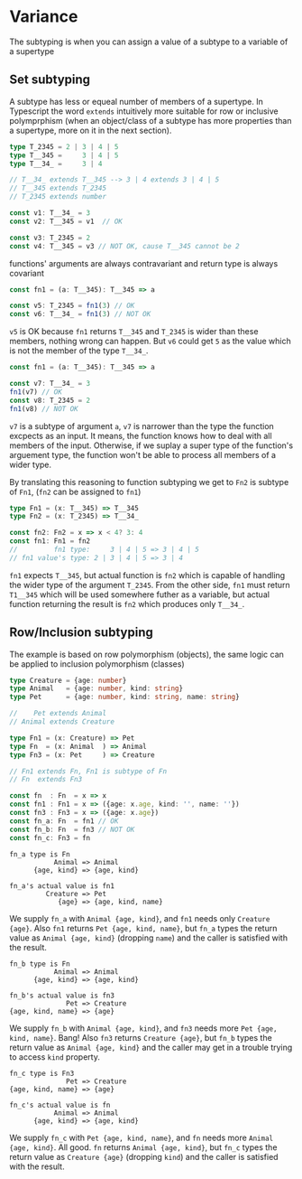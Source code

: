 # Variance
The subtyping is when you can assign a value of a subtype to a variable of a supertype

## Set subtyping
A subtype has less or equeal number of members of a supertype. In Typescript the word `extends` intuitively more suitable for row or inclusive polymprphism (when an object/class of a subtype has more properties than a supertype, more on it in the next section).

```typescript
type T_2345 = 2 | 3 | 4 | 5
type T__345 =     3 | 4 | 5
type T__34_ =     3 | 4

// T__34_ extends T__345 --> 3 | 4 extends 3 | 4 | 5
// T__345 extends T_2345
// T_2345 extends number

const v1: T__34_ = 3
const v2: T__345 = v1  // OK

const v3: T_2345 = 2
const v4: T__345 = v3 // NOT OK, cause T__345 cannot be 2

```
functions' arguments are always contravariant and return type is always covariant
```typescript
const fn1 = (a: T__345): T__345 => a

const v5: T_2345 = fn1(3) // OK
const v6: T__34_ = fn1(3) // NOT OK
```
`v5` is OK because `fn1` returns `T__345` and `T_2345` is wider than these members, nothing wrong can happen.
But `v6` could get `5` as the value which is not the member of the type `T__34_`.

```typescript
const fn1 = (a: T__345): T__345 => a

const v7: T__34_ = 3
fn1(v7) // OK
const v8: T_2345 = 2
fn1(v8) // NOT OK
```
`v7` is a subtype of argument `a`, `v7` is narrower than the type the function excpects as an input. It means, the function knows how to deal with all members of the input. Otherwise, if we suplay a super type of the function's arguement type, the function won't be able to process all members of a wider type.

By translating this reasoning to function subtyping we get to `Fn2` is subtype of `Fn1`, (`fn2` can be assigned to `fn1`)
```typescript
type Fn1 = (x: T__345) => T__345
type Fn2 = (x: T_2345) => T__34_

const fn2: Fn2 = x => x < 4? 3: 4
const fn1: Fn1 = fn2
//         fn1 type:     3 | 4 | 5 => 3 | 4 | 5
// fn1 value's type: 2 | 3 | 4 | 5 => 3 | 4

```
`fn1` expects `T__345`, but actual function is `fn2` which is capable of handling the wider type of the argument `T_2345`.
From the other side, `fn1` must return `T1__345` which will be used somewhere futher as a variable, but actual function returning the result is `fn2` which produces only `T__34_`.

## Row/Inclusion subtyping
The example is based on row polymorphism (objects), the same logic can be applied to inclusion polymorphism (classes)
```typescript
type Creature = {age: number}
type Animal   = {age: number, kind: string}
type Pet      = {age: number, kind: string, name: string}

//    Pet extends Animal
// Animal extends Creature

type Fn1 = (x: Creature) => Pet
type Fn  = (x: Animal  ) => Animal
type Fn3 = (x: Pet     ) => Creature

// Fn1 extends Fn, Fn1 is subtype of Fn
// Fn  extends Fn3

const fn  : Fn  = x => x
const fn1 : Fn1 = x => ({age: x.age, kind: '', name: ''})
const fn3 : Fn3 = x => ({age: x.age})
const fn_a: Fn  = fn1 // OK
const fn_b: Fn  = fn3 // NOT OK
const fn_c: Fn3 = fn
```
```
fn_a type is Fn
           Animal => Animal
      {age, kind} => {age, kind}

fn_a's actual value is fn1
         Creature => Pet
            {age} => {age, kind, name}
```
We supply `fn_a` with `Animal {age, kind}`, and `fn1` needs only `Creature {age}`.
Also `fn1` returns `Pet {age, kind, name}`, but `fn_a` types the return value as `Animal {age, kind}` (dropping `name`) and the caller is satisfied with the result.
```
fn_b type is Fn
           Animal => Animal
      {age, kind} => {age, kind}

fn_b's actual value is fn3
              Pet => Creature
{age, kind, name} => {age}
```
We supply `fn_b` with `Animal {age, kind}`, and `fn3` needs more `Pet {age, kind, name}`. Bang!
Also `fn3` returns `Creature {age}`, but `fn_b` types the return value as `Animal {age, kind}` and the caller may get in a trouble trying to access `kind` property.
```
fn_c type is Fn3
              Pet => Creature
{age, kind, name} => {age}

fn_c's actual value is fn
           Animal => Animal
      {age, kind} => {age, kind}
```
We supply `fn_c` with `Pet {age, kind, name}`, and `fn` needs more `Animal {age, kind}`. All good.
`fn` returns `Animal {age, kind}`, but `fn_c` types the return value as `Creature {age}` (dropping `kind`) and the caller is satisfied with the result.
